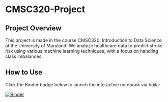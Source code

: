 # CMSC320-Project

## Project Overview
This project is made in the course CMSC320: Introduction to Data Science at the University of Maryland. We analyze healthcare data to predict stroke risk using various machine learning techniques, with a focus on handling class imbalances.

## How to Use
Click the Binder badge below to launch the interactive notebook via Voila:

[![Binder](https://mybinder.org/badge_logo.svg)](https://mybinder.org/v2/gh/<your-username>/<your-repo>/HEAD?urlpath=voila%2Frender%2Fmain.ipynb)
